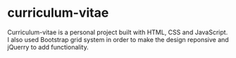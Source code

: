# curriculum-vitae

Curriculum-vitae
is a personal project built with HTML, CSS and JavaScript. I also used Bootstrap grid system in order to make the design reponsive and jQuerry to add functionality. 
